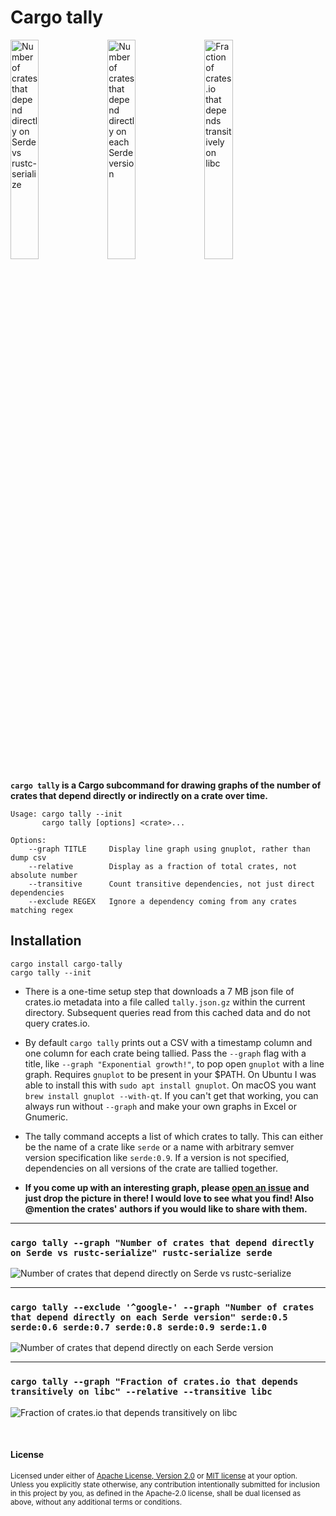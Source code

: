 # Cargo tally

<img alt="Number of crates that depend directly on Serde vs rustc-serialize" src="https://user-images.githubusercontent.com/1940490/47555689-528c1500-d8c1-11e8-84e0-43b3efc14b08.png" width="30%"> <img alt="Number of crates that depend directly on each Serde version" src="https://user-images.githubusercontent.com/1940490/47555685-5029bb00-d8c1-11e8-84c4-6eaf8601f07b.png" width="30%"> <img alt="Fraction of crates.io that depends transitively on libc" src="https://user-images.githubusercontent.com/1940490/47555693-5455d880-d8c1-11e8-812e-ed38785c27c3.png" width="30%">

**`cargo tally` is a Cargo subcommand for drawing graphs of the number of crates
that depend directly or indirectly on a crate over time.**

```
Usage: cargo tally --init
       cargo tally [options] <crate>...

Options:
    --graph TITLE     Display line graph using gnuplot, rather than dump csv
    --relative        Display as a fraction of total crates, not absolute number
    --transitive      Count transitive dependencies, not just direct dependencies
    --exclude REGEX   Ignore a dependency coming from any crates matching regex
```

## Installation

```
cargo install cargo-tally
cargo tally --init
```

- There is a one-time setup step that downloads a 7 MB json file of crates.io
  metadata into a file called `tally.json.gz` within the current directory.
  Subsequent queries read from this cached data and do not query crates.io.

- By default `cargo tally` prints out a CSV with a timestamp column and one
  column for each crate being tallied. Pass the `--graph` flag with a title,
  like `--graph "Exponential growth!"`, to pop open `gnuplot` with a line graph.
  Requires `gnuplot` to be present in your $PATH. On Ubuntu I was able to
  install this with `sudo apt install gnuplot`. On macOS you want `brew install
  gnuplot --with-qt`. If you can't get that working, you can always run without
  `--graph` and make your own graphs in Excel or Gnumeric.

- The tally command accepts a list of which crates to tally. This can either be
  the name of a crate like `serde` or a name with arbitrary semver version
  specification like `serde:0.9`. If a version is not specified, dependencies on
  all versions of the crate are tallied together.

- **If you come up with an interesting graph, please [open an issue] and just
  drop the picture in there! I would love to see what you find! Also @mention
  the crates' authors if you would like to share with them.**

[open an issue]: https://github.com/dtolnay/cargo-tally/issues/new

---

### `cargo tally --graph "Number of crates that depend directly on Serde vs rustc-serialize" rustc-serialize serde`

![Number of crates that depend directly on Serde vs rustc-serialize][serde-rustc-serialize]

---

### `cargo tally --exclude '^google-' --graph "Number of crates that depend directly on each Serde version" serde:0.5 serde:0.6 serde:0.7 serde:0.8 serde:0.9 serde:1.0`

![Number of crates that depend directly on each Serde version][serde-versions]

---

### `cargo tally --graph "Fraction of crates.io that depends transitively on libc" --relative --transitive libc`

![Fraction of crates.io that depends transitively on libc][transitive-libc]

[serde-rustc-serialize]: https://user-images.githubusercontent.com/1940490/47555689-528c1500-d8c1-11e8-84e0-43b3efc14b08.png
[serde-versions]: https://user-images.githubusercontent.com/1940490/47555685-5029bb00-d8c1-11e8-84c4-6eaf8601f07b.png
[transitive-libc]: https://user-images.githubusercontent.com/1940490/47555693-5455d880-d8c1-11e8-812e-ed38785c27c3.png

<br>

#### License

<sup>
Licensed under either of <a href="LICENSE-APACHE">Apache License, Version
2.0</a> or <a href="LICENSE-MIT">MIT license</a> at your option.
</sup>

<br>

<sub>
Unless you explicitly state otherwise, any contribution intentionally submitted
for inclusion in this project by you, as defined in the Apache-2.0 license,
shall be dual licensed as above, without any additional terms or conditions.
</sub>
